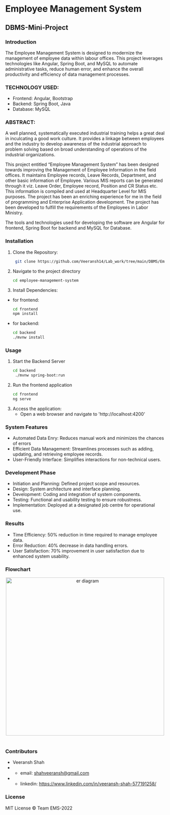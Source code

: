 # Employee Management System
## DBMS-Mini-Project

### Introduction
The Employee Management System is designed to modernize the management of employee data within labour offices. This project leverages technologies like Angular, Spring Boot, and MySQL to automate administrative tasks, reduce human error, and enhance the overall productivity and efficiency of data management processes.

### TECHNOLOGY USED:
* Frontend: Angular, Bootstrap
* Backend: Spring Boot, Java
* Database: MySQL

### ABSTRACT:
A well planned, systematically executed industrial training helps a great deal in inculcating a
good work culture. It provides a linkage between employees and the industry to develop
awareness of the industrial approach to problem solving based on broad understanding of
operations of the industrial organizations.

This project entitled “Employee Management System” has been designed towards improving the
Management of Employee Information in the field offices. It maintains Employee records, Leave
Records, Department, and other basic information of Employee. Various MIS reports can be
generated through it viz. Leave Order, Employee record, Position and CR Status etc. This
information is compiled and used at Headquarter Level for MIS purposes.
The project has been an enriching experience for me in the field of programming and Enterprise
Application development. The project has been developed to fulfill the requirements of the
Employees in Labor Ministry.

The tools and technologies used for developing the software are Angular for frontend, Spring
Boot for backend and MySQL for Database.

### Installation
1. Clone the Repository:
   ```bash
    git clone https://github.com/Veeransh14/Lab_work/tree/main/DBMS/Employee%20Management%20-%20Mini%20Project
    ```
2. Navigate to the project directory
   ```bash 
   cd employee-management-system
   ```
3. Install Dependencies:
- for frontend:
    ```bash 
    cd frontend
    npm install 
    ```
- for backend:
    ```bash
    cd backend
    ./mvnw install
    ```
### Usage
1. Start the Backend Server 
   ```bash
   cd backend
    ./mvnw spring-boot:run
   ```  
2. Run the frontend application
   ```bash 
   cd frontend
   ng serve 
   ```
3. Access the application:
   - Open a web browser and navigate to 'http://localhost:4200'
  


### System Features 
- Automated Data Enry: Reduces manual work and minimizes the chances of errors 
- Efficient Data Management: Streamlines processes such as adding, updating, and retrieving employee records. 
- User-Friendly Interface: Simplifies interactions for non-technical users.

### Development Phase
- Initiation and Planning: Defined project scope and resources.
- Design: System architecture and interface planning.
- Development: Coding and integration of system components.
- Testing: Functional and usability testing to ensure robustness.
- Implementation: Deployed at a designated job centre for operational use.   

### Results
- Time Efficiency: 50% reduction in time required to manage employee data.
- Error Reduction: 40% decrease in data handling errors.
- User Satisfaction: 70% improvement in user satisfaction due to enhanced system usability.

### Flowchart
<div align="center">
<img align="center" src="https://github.com/pranjay-poddar/DBMS-Mini-Project-18CSC303J/blob/master/queries_screenshots/ErDiagram.PNG" height="500px" alt="er diagram">
</div>
<br>

### Contributors

* Veeransh Shah
* - email: shahveeransh@gmail.com
* - linkedin: https://www.linkedin.com/in/veeransh-shah-577191258/
  
  


### License
  
MIT License
© Team EMS-2022

